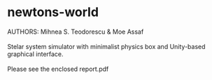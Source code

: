# newtons-world
AUTHORS: Mihnea S. Teodorescu & Moe Assaf<br/><br/>
Stelar system simulator with minimalist physics box and Unity-based graphical interface.<br/><br/>
Please see the enclosed report.pdf

